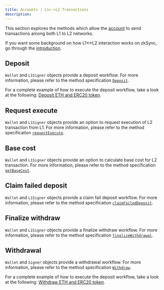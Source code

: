 ```yaml
---
title: Accounts | L1<->L2 Transactions
description:
---
```


This section explores the methods which allow the [account](/sdk/js/ethers/v5/accounts) to send transactions
among both L1 to L2 networks.

If you want some background on how L1<->L2 interaction works on zkSync, go through the
[introduction](https://docs.zksync.io/build/developer-reference/l1-l2-interop.html).

## Deposit

`Wallet` and `L1Signer` objects provide a deposit workflow. For more information,
please refer to the method specification [`Deposit`](/sdk/js/ethers/v5/accounts#deposit).

For a complete example of how to execute the deposit workflow, take a look at the following:
[Deposit ETH and ERC20 token](https://github.com/zksync-sdk/zksync2-examples/blob/main/js/src/01_deposit.ts).

## Request execute

`Wallet` and `L1Signer` objects provide an option to request execution of L2 transaction from L1.
For more information, please refer to the method specification [`requestExecute`](/sdk/js/ethers/v5/accounts#requestexecute).

## Base cost

`Wallet` and `L1Signer` objects provide an option to calculate base cost for L2 transaction.
For more information, please refer to the method specification [`getBaseCost`](/sdk/js/ethers/v5/accounts#getbasecost).

## Claim failed deposit

`Wallet` and `L1Signer` objects provide a claim fail deposit workflow.
For more information, please refer to the method specification [`claimFailedDeposit`](/sdk/js/ethers/v5/accounts#claimfaileddeposit).

## Finalize withdraw

`Wallet` and `L1Signer` objects provide a finalize withdraw workflow.
For more information, please refer to the method specification [`finalizeWithdrawal`](/sdk/js/ethers/v5/accounts#finalizewithdrawal).

## Withdrawal

`Wallet` and `Signer` objects provide a withdrawal workflow.
For more information, please refer to the method specification [`Withdraw`](/sdk/js/ethers/v5/accounts#withdraw).

For a complete example of how to execute the deposit workflow, take a look at the following:
[Withdraw ETH and ERC20 token](https://github.com/zksync-sdk/zksync2-examples/blob/main/js/src/04_withdraw.ts).
